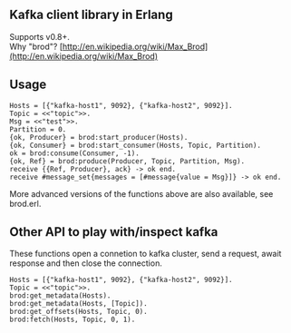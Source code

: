 Kafka client library in Erlang
------------------------------
Supports v0.8+.  
Why "brod"? [http://en.wikipedia.org/wiki/Max_Brod](http://en.wikipedia.org/wiki/Max_Brod)

Usage
-----
    Hosts = [{"kafka-host1", 9092}, {"kafka-host2", 9092}].
    Topic = <<"topic">>.
    Msg = <<"test">>.
    Partition = 0.
    {ok, Producer} = brod:start_producer(Hosts).
    {ok, Consumer} = brod:start_consumer(Hosts, Topic, Partition).
    ok = brod:consume(Consumer, -1).
    {ok, Ref} = brod:produce(Producer, Topic, Partition, Msg).
    receive {{Ref, Producer}, ack} -> ok end.
    receive #message_set{messages = [#message{value = Msg}]} -> ok end.

More advanced versions of the functions above are also available, see brod.erl.

Other API to play with/inspect kafka
-------------------------------
These functions open a connetion to kafka cluster, send a request,
await response and then close the connection.

    Hosts = [{"kafka-host1", 9092}, {"kafka-host2", 9092}].
    Topic = <<"topic">>.
    brod:get_metadata(Hosts).
    brod:get_metadata(Hosts, [Topic]).
    brod:get_offsets(Hosts, Topic, 0).
    brod:fetch(Hosts, Topic, 0, 1).
